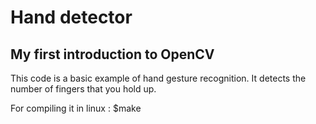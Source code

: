 # Hand detector

## My first introduction to OpenCV

This  code is a basic example of hand gesture recognition. It detects the number of fingers that you hold up.

For compiling it in linux : $make 
